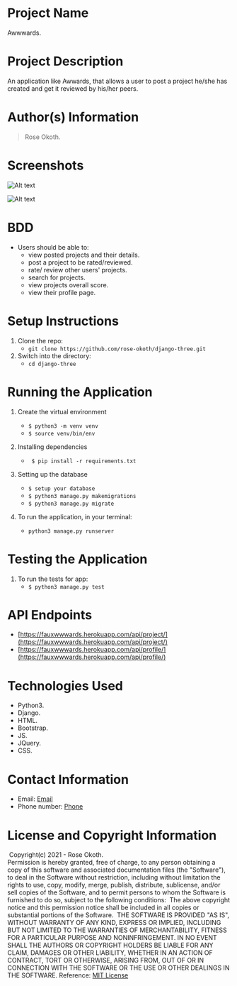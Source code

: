 # Project Name

Awwwards.
​
# Project Description

An application like Awwards, that allows a user to post a project he/she has created and get it reviewed by his/her peers.

# Author(s) Information

> Rose Okoth.
​
# Screenshots

![Alt text](/static/images/Screenshot.png?raw=true "Landing Page")

![Alt text](/static/images/Screenshot-1.png?raw=true "Blog Post")

# BDD

* Users should be able to:
    - view posted projects and their details.
    - post a project to be rated/reviewed.
    - rate/ review other users' projects.
    - search for projects.
    - view projects overall score.
    - view their profile page.

# Setup Instructions

1. Clone the repo:
   * `git clone https://github.com/rose-okoth/django-three.git`
​
1. Switch into the directory:
   * `cd django-three`
​
# Running the Application

1. Create the virtual environment
   * ` $ python3 -m venv venv `
   * ` $ source venv/bin/env `

1. Installing dependencies
   * ` $ pip install -r requirements.txt`

1. Setting up the database
    * `$ setup your database`
    * `$ python3 manage.py makemigrations`
    * `$ python3 manage.py migrate`

1. To run the application, in your terminal:
    * `python3 manage.py runserver`

# Testing the Application

1. To run the tests for app:
    * `$ python3 manage.py test`

# API Endpoints

* [https://fauxwwwards.herokuapp.com/api/project/](https://fauxwwwards.herokuapp.com/api/project/)
* [https://fauxwwwards.herokuapp.com/api/profile/](https://fauxwwwards.herokuapp.com/api/profile/)
    
# Technologies Used

* Python3.
* Django.
* HTML.
* Bootstrap.
* JS.
* JQuery.
* CSS.
​
# Contact Information

* Email: [Email](mailto:okoth.rose0@gmail.com)
* Phone number: [Phone](tel:+254712476547)
​
# License and Copyright Information
​
Copyright(c) 2021 - Rose Okoth.  
​
Permission is hereby granted, free of charge, to any person obtaining a copy of this software and associated documentation files (the "Software"), to deal in the Software without restriction, including without limitation the rights to use, copy, modify, merge, publish, distribute, sublicense, and/or sell copies of the Software, and to permit persons to whom the Software is furnished to do so, subject to the following conditions:
​
The above copyright notice and this permission notice shall be included in all copies or substantial portions of the Software.
​
THE SOFTWARE IS PROVIDED "AS IS", WITHOUT WARRANTY OF ANY KIND, EXPRESS OR IMPLIED, INCLUDING BUT NOT LIMITED TO THE WARRANTIES OF MERCHANTABILITY, FITNESS FOR A PARTICULAR PURPOSE AND NONINFRINGEMENT. IN NO EVENT SHALL THE AUTHORS OR COPYRIGHT HOLDERS BE LIABLE FOR ANY CLAIM, DAMAGES OR OTHER LIABILITY, WHETHER IN AN ACTION OF CONTRACT, TORT OR OTHERWISE, ARISING FROM, OUT OF OR IN CONNECTION WITH THE SOFTWARE OR THE USE OR OTHER DEALINGS IN THE SOFTWARE.
​
Reference: [MIT License](https://opensource.org/licenses/MIT)
